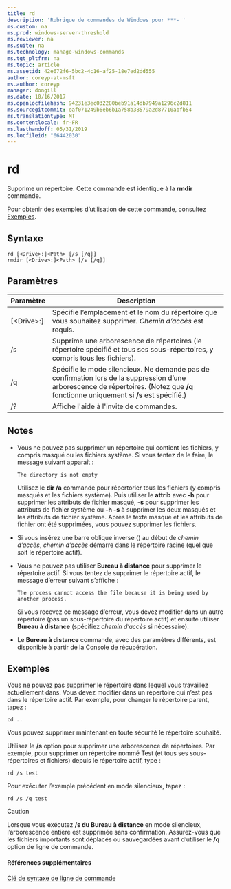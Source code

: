 ```yaml
---
title: rd
description: 'Rubrique de commandes de Windows pour ***- '
ms.custom: na
ms.prod: windows-server-threshold
ms.reviewer: na
ms.suite: na
ms.technology: manage-windows-commands
ms.tgt_pltfrm: na
ms.topic: article
ms.assetid: 42e672f6-5bc2-4c16-af25-18e7ed2dd555
author: coreyp-at-msft
ms.author: coreyp
manager: dongill
ms.date: 10/16/2017
ms.openlocfilehash: 94231e3ec032280beb91a14db7949a1296c2d811
ms.sourcegitcommit: eaf071249b6eb6b1a758b38579a2d87710abfb54
ms.translationtype: MT
ms.contentlocale: fr-FR
ms.lasthandoff: 05/31/2019
ms.locfileid: "66442030"
---
```

# <a name="rd"></a>rd



Supprime un répertoire. Cette commande est identique à la **rmdir** commande.

Pour obtenir des exemples d’utilisation de cette commande, consultez [Exemples](#BKMK_examples).

## <a name="syntax"></a>Syntaxe

```
rd [<Drive>:]<Path> [/s [/q]]
rmdir [<Drive>:]<Path> [/s [/q]]
```

## <a name="parameters"></a>Paramètres

|     Paramètre     |                                                                 Description                                                                  |
|-------------------|----------------------------------------------------------------------------------------------------------------------------------------------|
| [\<Drive>:]<Path> |                      Spécifie l’emplacement et le nom du répertoire que vous souhaitez supprimer. *Chemin d’accès* est requis.                       |
|        /s         |                     Supprime une arborescence de répertoires (le répertoire spécifié et tous ses sous-répertoires, y compris tous les fichiers).                      |
|        /q         | Spécifie le mode silencieux. Ne demande pas de confirmation lors de la suppression d’une arborescence de répertoires. (Notez que **/q** fonctionne uniquement si **/s** est spécifié.) |
|        /?         |                                                     Affiche l'aide à l'invite de commandes.                                                     |

## <a name="remarks"></a>Notes

-   Vous ne pouvez pas supprimer un répertoire qui contient les fichiers, y compris masqué ou les fichiers système. Si vous tentez de le faire, le message suivant apparaît :

    `The directory is not empty`

    Utilisez le **dir /a** commande pour répertorier tous les fichiers (y compris masqués et les fichiers système). Puis utiliser le **attrib** avec **-h** pour supprimer les attributs de fichier masqué, **-s** pour supprimer les attributs de fichier système ou **-h -s** à supprimer les deux masqués et les attributs de fichier système. Après le texte masqué et les attributs de fichier ont été supprimées, vous pouvez supprimer les fichiers.
-   Si vous insérez une barre oblique inverse (\) au début de *chemin d’accès*, *chemin d’accès* démarre dans le répertoire racine (quel que soit le répertoire actif).
-   Vous ne pouvez pas utiliser **Bureau à distance** pour supprimer le répertoire actif. Si vous tentez de supprimer le répertoire actif, le message d’erreur suivant s’affiche :

    `The process cannot access the file because it is being used by another process.`

    Si vous recevez ce message d’erreur, vous devez modifier dans un autre répertoire (pas un sous-répertoire du répertoire actif) et ensuite utiliser **Bureau à distance** (spécifiez *chemin d’accès* si nécessaire).
-   Le **Bureau à distance** commande, avec des paramètres différents, est disponible à partir de la Console de récupération.

## <a name="BKMK_examples"></a>Exemples

Vous ne pouvez pas supprimer le répertoire dans lequel vous travaillez actuellement dans. Vous devez modifier dans un répertoire qui n’est pas dans le répertoire actif. Par exemple, pour changer le répertoire parent, tapez :
```
cd ..
```
Vous pouvez supprimer maintenant en toute sécurité le répertoire souhaité.

Utilisez le **/s** option pour supprimer une arborescence de répertoires. Par exemple, pour supprimer un répertoire nommé Test (et tous ses sous-répertoires et fichiers) depuis le répertoire actif, type :
```
rd /s test
```
Pour exécuter l’exemple précédent en mode silencieux, tapez :
```
rd /s /q test
```

> [!CAUTION]
> Lorsque vous exécutez **/s du Bureau à distance** en mode silencieux, l’arborescence entière est supprimée sans confirmation. Assurez-vous que les fichiers importants sont déplacés ou sauvegardées avant d’utiliser le **/q** option de ligne de commande.

#### <a name="additional-references"></a>Références supplémentaires

[Clé de syntaxe de ligne de commande](command-line-syntax-key.md)